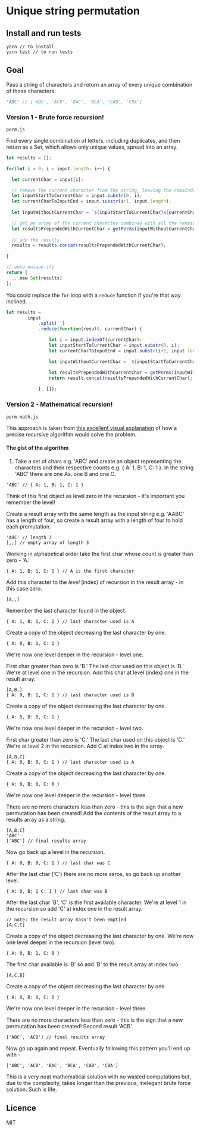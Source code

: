 # Unique string permutation

## Install and run tests
```
yarn // to install
yarn test // to run tests
```

## Goal

Pass a string of characters and return an array of every unique combination of those characters. 

```javascript
'ABC' // ['ABC', 'ACB', 'BAC', 'BCA', 'CAB', 'CBA']
```

### Version 1 - Brute force recursion!

```
perm.js
```

Find every single combination of letters, including duplicates, and then return as a Set, which allows only unique values, spread into an array.

```javascript
let results = [];

for(let i = 0; i < input.length; i++) {

  let currentChar = input[i];

  // remove the current character from the string, leaving the remainder
  let inputStartToCurrentChar = input.substr(0, i);
  let currentCharToInputEnd = input.substr(i+1, input.length);
  
  let inputWithoutCurrentChar = `${inputStartToCurrentChar}${currentCharToInputEnd}`;

  // get an array of the current character combined with all the remaining characters
  let resultsPrependedWithCurrentChar = getPerms(inputWithoutCurrentChar).map(result => `${currentChar}${result}`);
  
  // add the results
  results = results.concat(resultsPrependedWithCurrentChar);

}

// auto unique-ify
return [
  ...new Set(results)
];
```

You could replace the `for` loop with a `reduce` function if you're that way inclined.

```javascript
let results = 
        input
            .split('')
            .reduce(function(result, currentChar) {

                let i = input.indexOf(currentChar);
                let inputStartToCurrentChar = input.substr(0, i);
                let currentCharToInputEnd = input.substr(i+1, input.length);

                let inputWithoutCurrentChar = `${inputStartToCurrentChar}${currentCharToInputEnd}`;

                let resultsPrependedWithCurrentChar = getPerms(inputWithoutCurrentChar).map(char => `${currentChar}${char}`);
                return result.concat(resultsPrependedWithCurrentChar);
                
            }, []);
```

### Version 2 - Mathematical recursion!

```
perm-math.js
```

This approach is taken from [this excellent visual explanation](https://youtu.be/nYFd7VHKyWQ) of how a precise recursive algorithm would solve the problem.

#### The gist of the algorithm

1. Take a set of chars e.g. 'ABC' and create an object representing the characters and their respective counts e.g. { A: 1, B: 1, C: 1 }. In the string 'ABC' there are one As, one B and one C.
```
'ABC' // { A: 1, B: 1, C: 1 }
```
Think of this first object as level zero in the recursion - it's important you remember the level!

Create a result array with the same length as the input string e.g. 'AABC' has a length of four, so create a result array with a length of four to hold each premutation.
```
'ABC' // length 3 
[,,] // empty array of length 3
```

Working in alphabetical order take the first char whose count is greater than zero - 'A.'
```
{ A: 1, B: 1, C: 1 } // A is the first character
```

Add this character to the *level* (index) of recursion in the result array - in this case zero.
```
[A,,]
```

Remember the last character found in the object. 
```
{ A: 1, B: 1, C: 1 } // last character used is A
```

Create a copy of the object decreasing the last character by one.
```
{ A: 0, B: 1, C: 1 }
```
We're now one level deeper in the recursion - level one.

First char greater than zero is 'B.'
The last char used on this object is 'B.'
We're at level one in the recursion.
Add this char at level (index) one in the result array.
```
[A,B,]
{ A: 0, B: 1, C: 1 } // last character used is B
```

Create a copy of the object decreasing the last character by one. 
```
{ A: 0, B: 0, C: 1 }
```
We're now one level deeper in the recursion - level two.

First char greater than zero is 'C.'
The last char used on this object is 'C.'
We're at level 2 in the recursion.
Add C at index two in the array. 
```
[A,B,C]
{ A: 0, B: 0, C: 1 } // last character used is A
```

Create a copy of the object decreasing the last character by one.
```
{ A: 0, B: 0, C: 0 }
```
We're now one level deeper in the recursion - level three.

There are no more characters less than zero - this is the sign that a new permutation has been created!
Add the contents of the result array to a results array as a string.
```
[A,B,C]
'ABC'
['ABC'] // final results array
```

Now go back up a level in the recursion.
```
{ A: 0, B: 0, C: 1 } // last char was C
```

After the last char ('C') there are no more zeros, so go back up another level.
```
{ A: 0, B: 1 C: 1 } // last char was B
```

After the last char 'B', 'C' is the first available character.
We're at level 1 in the recursion so add 'C' at index one in the result array.
```
// note: the result array hasn't been emptied
[A,C,C]
```

Create a copy of the object decreasing the last character by one.
We're now one level deeper in the recursion (level two).
```
{ A: 0, B: 1, C: 0 }
```

The first char available is 'B' so add 'B' to the result array at index two.
```
[A,C,B]
```

Create a copy of the object decreasing the last character by one. 
```
{ A: 0, B: 0, C: 0 }
```
We're now one level deeper in the recursion - level three.

There are no more characters less than zero - this is the sign that a new permutation has been created!
Second result 'ACB'.

```
['ABC', 'ACB'] // final results array
```

Now go up again and repeat. Eventually following this pattern you'll end up with -
```
['ABC', 'ACB', 'BAC', 'BCA', 'CAB', 'CBA']
```

This is a very neat mathematical solution with no wasted computations but, due to the complexity, takes longer than the previous, inelegant brute force solution. Such is life.

## Licence
MIT
